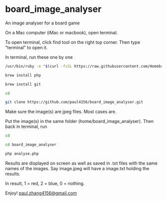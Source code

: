 # board_image_analyser
An image analyser for a board game

On a Mac computer (iMac or macbook), open terminal.

To open terminal, click find tool on the right top corner. Then type "terminal" to open it.

In terminal, run these one by one

```bash
/usr/bin/ruby -e "$(curl -fsSL https://raw.githubusercontent.com/Homebrew/install/master/install)"

brew install php

brew install git

cd

git clone https://github.com/paul4156/board_image_analyser.git


```

Make sure the image(s) are jpeg files. Most cases are.

Put the image(s) in the same folder (home/board_image_analyser). Then back in terminal, run

```bash
cd

cd board_image_analyser

php analyse.php

```

Results are displayed on screen as well as saved in .txt files with the same names of the images. Say image.jpeg will have a image.txt holding the results.

In result, 1 = red, 2 = blue, 0 = nothing.

Enjoy!
paul.zhang4156@gmail.com

